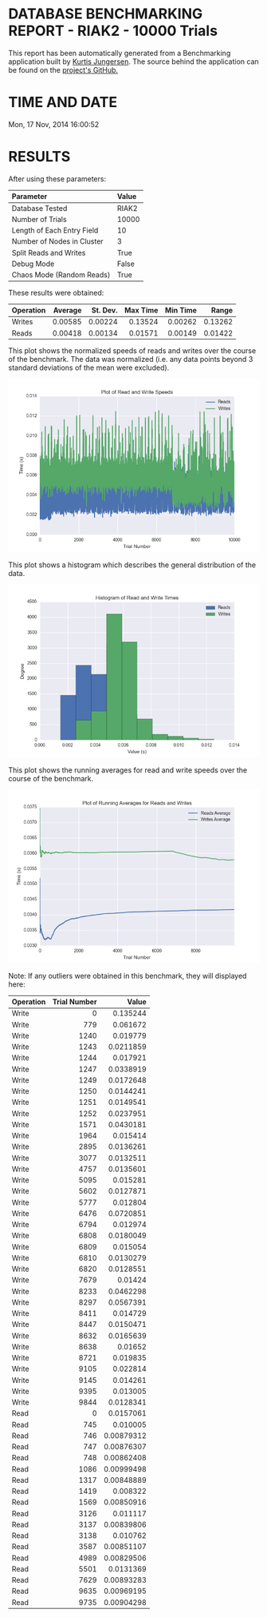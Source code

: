 DATABASE BENCHMARKING REPORT - RIAK2 - 10000 Trials
=========================================

This report has been automatically generated from a Benchmarking application
built by [Kurtis Jungersen](http://kmjungersen.com).  The source behind the application can be found on the [project's GitHub.](https://github.com/kmjungersen/DB-Benchmarking)

TIME AND DATE
=============

Mon, 17 Nov, 2014 16:00:52


RESULTS
=======

After using these parameters:

| Parameter                  | Value   |
|:---------------------------|:--------|
| Database Tested            | RIAK2   |
| Number of Trials           | 10000   |
| Length of Each Entry Field | 10      |
| Number of Nodes in Cluster | 3       |
| Split Reads and Writes     | True    |
| Debug Mode                 | False   |
| Chaos Mode (Random Reads)  | True    |

These results were obtained:

| Operation   |   Average |   St. Dev. |   Max Time |   Min Time |   Range |
|:------------|----------:|-----------:|-----------:|-----------:|--------:|
| Writes      |   0.00585 |    0.00224 |    0.13524 |    0.00262 | 0.13262 |
| Reads       |   0.00418 |    0.00134 |    0.01571 |    0.00149 | 0.01422 |

This plot shows the normalized speeds of reads and writes over the course of the benchmark.  The data was normalized (i.e. any data points beyond 3 standard deviations of the mean were excluded).

![Alt text](images/RIAK2-Nov17-2014-16:00:52-rw.png "rw")

This plot shows a histogram which describes the general distribution of the data.

![Alt text](images/RIAK2-Nov17-2014-16:00:52-stats.png "stats")

This plot shows the running averages for read and write speeds over the course of the benchmark.

![Alt text](images/RIAK2-Nov17-2014-16:00:52-running_averages.png "running_averages")

Note: If any outliers were obtained in this benchmark, they will displayed here:

| Operation   |   Trial Number |      Value |
|:------------|---------------:|-----------:|
| Write       |              0 | 0.135244   |
| Write       |            779 | 0.061672   |
| Write       |           1240 | 0.019779   |
| Write       |           1243 | 0.0211859  |
| Write       |           1244 | 0.017921   |
| Write       |           1247 | 0.0338919  |
| Write       |           1249 | 0.0172648  |
| Write       |           1250 | 0.0144241  |
| Write       |           1251 | 0.0149541  |
| Write       |           1252 | 0.0237951  |
| Write       |           1571 | 0.0430181  |
| Write       |           1964 | 0.015414   |
| Write       |           2895 | 0.0136261  |
| Write       |           3077 | 0.0132511  |
| Write       |           4757 | 0.0135601  |
| Write       |           5095 | 0.015281   |
| Write       |           5602 | 0.0127871  |
| Write       |           5777 | 0.012804   |
| Write       |           6476 | 0.0720851  |
| Write       |           6794 | 0.012974   |
| Write       |           6808 | 0.0180049  |
| Write       |           6809 | 0.015054   |
| Write       |           6810 | 0.0130279  |
| Write       |           6820 | 0.0128551  |
| Write       |           7679 | 0.01424    |
| Write       |           8233 | 0.0462298  |
| Write       |           8297 | 0.0567391  |
| Write       |           8411 | 0.014729   |
| Write       |           8447 | 0.0150471  |
| Write       |           8632 | 0.0165639  |
| Write       |           8638 | 0.01652    |
| Write       |           8721 | 0.019835   |
| Write       |           9105 | 0.022814   |
| Write       |           9145 | 0.014261   |
| Write       |           9395 | 0.013005   |
| Write       |           9844 | 0.0128341  |
| Read        |              0 | 0.0157061  |
| Read        |            745 | 0.010005   |
| Read        |            746 | 0.00879312 |
| Read        |            747 | 0.00876307 |
| Read        |            748 | 0.00862408 |
| Read        |           1086 | 0.00999498 |
| Read        |           1317 | 0.00848889 |
| Read        |           1419 | 0.008322   |
| Read        |           1569 | 0.00850916 |
| Read        |           3126 | 0.011117   |
| Read        |           3137 | 0.00839806 |
| Read        |           3138 | 0.010762   |
| Read        |           3587 | 0.00851107 |
| Read        |           4989 | 0.00829506 |
| Read        |           5501 | 0.0131369  |
| Read        |           7629 | 0.00893283 |
| Read        |           9635 | 0.00969195 |
| Read        |           9735 | 0.00904298 |